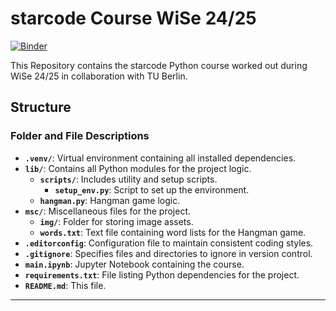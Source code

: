 # starcode Course WiSe 24/25

[![Binder](https://mybinder.org/badge_logo.svg)](https://mybinder.org/v2/gh/perimora/starcode/main?labpath=main.ipynb)

This Repository contains the starcode Python course worked out during WiSe 24/25 in collaboration with TU Berlin.

## Structure

### Folder and File Descriptions

- **`.venv/`**: Virtual environment containing all installed dependencies.
- **`lib/`**: Contains all Python modules for the project logic.
  - **`scripts/`**: Includes utility and setup scripts.
    - **`setup_env.py`**: Script to set up the environment.
  - **`hangman.py`**: Hangman game logic.
- **`msc/`**: Miscellaneous files for the project.
  - **`img/`**: Folder for storing image assets.
  - **`words.txt`**: Text file containing word lists for the Hangman game.
- **`.editorconfig`**: Configuration file to maintain consistent coding styles.
- **`.gitignore`**: Specifies files and directories to ignore in version control.
- **`main.ipynb`**: Jupyter Notebook containing the course.
- **`requirements.txt`**: File listing Python dependencies for the project.
- **`README.md`**: This file.
---



